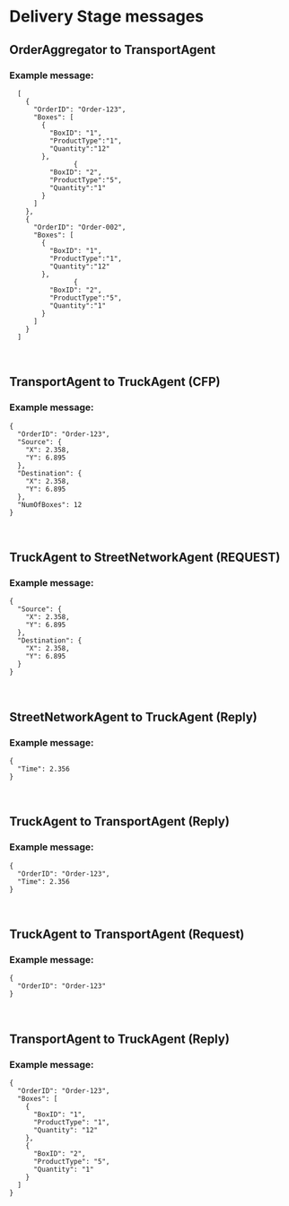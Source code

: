 # Delivery Stage messages
## OrderAggregator to TransportAgent

### Example message:
```
  [
    {
      "OrderID": "Order-123",
      "Boxes": [
        {
          "BoxID": "1",
          "ProductType":"1",
          "Quantity":"12"
        },
                {
          "BoxID": "2",
          "ProductType":"5",
          "Quantity":"1"
        }
      ]
    },
    {
      "OrderID": "Order-002",
      "Boxes": [
        {
          "BoxID": "1",
          "ProductType":"1",
          "Quantity":"12"
        },
                {
          "BoxID": "2",
          "ProductType":"5",
          "Quantity":"1"
        }
      ]
    }
  ]
```

<br>

## TransportAgent to TruckAgent (CFP)

### Example message:

```
{
  "OrderID": "Order-123",
  "Source": {
    "X": 2.358,
    "Y": 6.895
  },
  "Destination": {
    "X": 2.358,
    "Y": 6.895
  },
  "NumOfBoxes": 12
}
```
<br>

## TruckAgent to StreetNetworkAgent (REQUEST)

### Example message:

```
{
  "Source": {
    "X": 2.358,
    "Y": 6.895
  },
  "Destination": {
    "X": 2.358,
    "Y": 6.895
  }
}
```
<br>

## StreetNetworkAgent to TruckAgent (Reply)
### Example message:
```
{
  "Time": 2.356
}
```
<br>

## TruckAgent to TransportAgent (Reply)
### Example message:
```
{
  "OrderID": "Order-123",
  "Time": 2.356
}
```
<br>

## TruckAgent to TransportAgent (Request)
### Example message:
```
{
  "OrderID": "Order-123"
}
```
<br>

## TransportAgent to TruckAgent (Reply)
### Example message:
```
{
  "OrderID": "Order-123",
  "Boxes": [
    {
      "BoxID": "1",
      "ProductType": "1",
      "Quantity": "12"
    },
    {
      "BoxID": "2",
      "ProductType": "5",
      "Quantity": "1"
    }
  ]
}
```
<br>